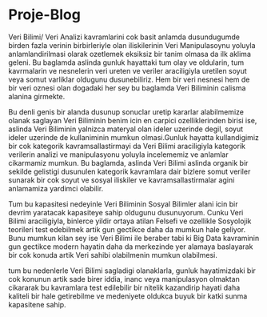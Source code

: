 # Proje-Blog

Veri Bilimi/ Veri Analizi kavramlarini cok basit anlamda dusundugumde birden fazla verinin birbirleriyle olan iliskilerinin Veri Manipulasoynu yoluyla anlamlandirilmasi olarak ozetlemek eksiksiz bir tanim olmasa da ilk aklima geleni. Bu baglamda aslinda gunluk hayattaki tum olay ve oldularin, tum kavrmalarin ve nesnelerin veri ureten ve veriler araciligiyla uretilen soyut veya somut varliklar oldugunu dusunebiliriz. Hem bir veri nesnesi hem de bir veri oznesi olan dogadaki her sey bu baglamda Veri Biliminin calisma alanina girmekte. 

Bu denli genis bir alanda dusunup sonuclar uretip kararlar alabilmemize olanak saglayan Veri Biliminin benim icin en carpici ozelliklerinden birisi ise, aslinda Veri Biliminin yalnizca materyal olan ideler uzerinde degil, soyut ideler uzerinde de kullaniminin  mumkun olmasi.Gunluk hayatta kullandigimiz bir cok kategorik kavramsallastirmayi da Veri Bilimi araciligiyla kategorik verilerin analizi ve manipulasyonu yoluyla incelememiz ve anlamlar cikarmamiz mumkun. Bu baglamda, aslinda Veri Bilimi aslinda organik bir sekilde gelistigi dusunulen kategorik kavramlara dair bizlere somut veriler sunarak bir cok soyut ve sosyal iliskiler ve kavramsallastirmalar agini anlamamiza yardimci olabilir. 

Tum bu kapasitesi nedeyinle Veri Biliminin Sosyal Bilimler alani icin bir devrim yaratacak kapasiteye sahip oldugunu dusunuyorum. Cunku Veri Bilimi araciligiyla, binlerce yildir ortaya atilan Felsefi ve ozellikle Sosyolojik teorileri test edebilmek artik gun gectikce daha da mumkun hale geliyor. Bunu mumkun kilan sey ise Veri Bilimi ile beraber tabi ki Big Data kavraminin gun gectikce modern hayatin daha da merkezinde yer alamaya baslayarak bir cok konuda artik Veri sahibi olabilmenin mumkun olabilmesi. 

tum bu nedenlerle Veri Bilimi sagladigi olanaklarla, gunluk hayatimizdaki bir cok konunun artik sade birer iddia, inanc veya manipulasyon olmaktan cikararak bu kavramlara test edilebilir bir nitelik kazandirip hayati daha kaliteli bir hale getirebilme ve medeniyete oldukca buyuk bir katki sunma kapasitene sahip. 
